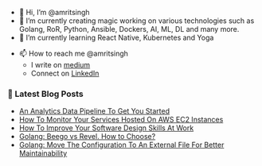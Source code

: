 - 👋 Hi, I’m @amritsingh
- 👀 I’m currently creating magic working on various technologies such as Golang, RoR, Python, Ansible, Dockers, AI, ML, DL and many more.
- 🌱 I’m currently learning React Native, Kubernetes and Yoga
<!---
- 💞️ I’m looking to collaborate on ...
--->
- 📫 How to reach me @amritsingh
     - I write on [medium](https://singhamrit.medium.com/)
     - Connect on [LinkedIn](https://www.linkedin.com/in/amrits/)

<!---
amritsingh/amritsingh is a ✨ special ✨ repository because its `README.md` (this file) appears on your GitHub profile.
You can click the Preview link to take a look at your changes.
--->

### 📕 Latest Blog Posts

<!-- BLOG-POST-LIST:START -->
- [An Analytics Data Pipeline To Get You Started](https://medium.com/geekculture/an-analytics-data-pipeline-to-get-you-started-363adbcb007?source=rss-30594823f191------2)
- [How To Monitor Your Services Hosted On AWS EC2 Instances](https://levelup.gitconnected.com/how-to-monitor-your-services-hosted-on-aws-ec2-instances-4abbc460332?source=rss-30594823f191------2)
- [How To Improve Your Software Design Skills At Work](https://levelup.gitconnected.com/how-to-improve-your-software-design-skills-at-work-d55544098d3d?source=rss-30594823f191------2)
- [Golang: Beego vs Revel. How to Choose?](https://levelup.gitconnected.com/golang-beego-vs-revel-how-to-choose-63ee8f081bc3?source=rss-30594823f191------2)
- [Golang: Move The Configuration To An External File For Better Maintainability](https://levelup.gitconnected.com/golang-move-the-configuration-to-an-external-file-for-better-maintainability-4dd258dc5612?source=rss-30594823f191------2)
<!-- BLOG-POST-LIST:END -->

<!---
[twitter]: https://twitter.com/_amrit_
[medium]: https://singhamrit.medium.com/
[linkedin]: https://linkedin.com/in/amrits
--->

